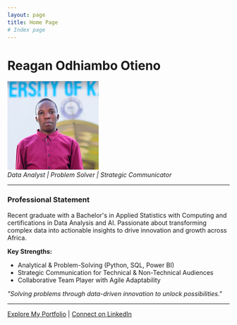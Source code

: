 ```yaml
---
layout: page
title: Home Page
# Index page
---
```


# Reagan Odhiambo Otieno

![Reagan Odhiambo Otieno](assets/Reagan.PNG)  
*Data Analyst | Problem Solver | Strategic Communicator*

---

### Professional Statement  
Recent graduate with a Bachelor's in Applied Statistics with Computing and certifications in Data Analysis and AI. Passionate about transforming complex data into actionable insights to drive innovation and growth across Africa.  

**Key Strengths:**  
- Analytical & Problem-Solving (Python, SQL, Power BI)  
- Strategic Communication for Technical & Non-Technical Audiences  
- Collaborative Team Player with Agile Adaptability  

*"Solving problems through data-driven innovation to unlock possibilities."*  

---

[Explore My Portfolio](#) | [Connect on LinkedIn](https://www.linkedin.com/in/reagan-otieno-441539351) 
